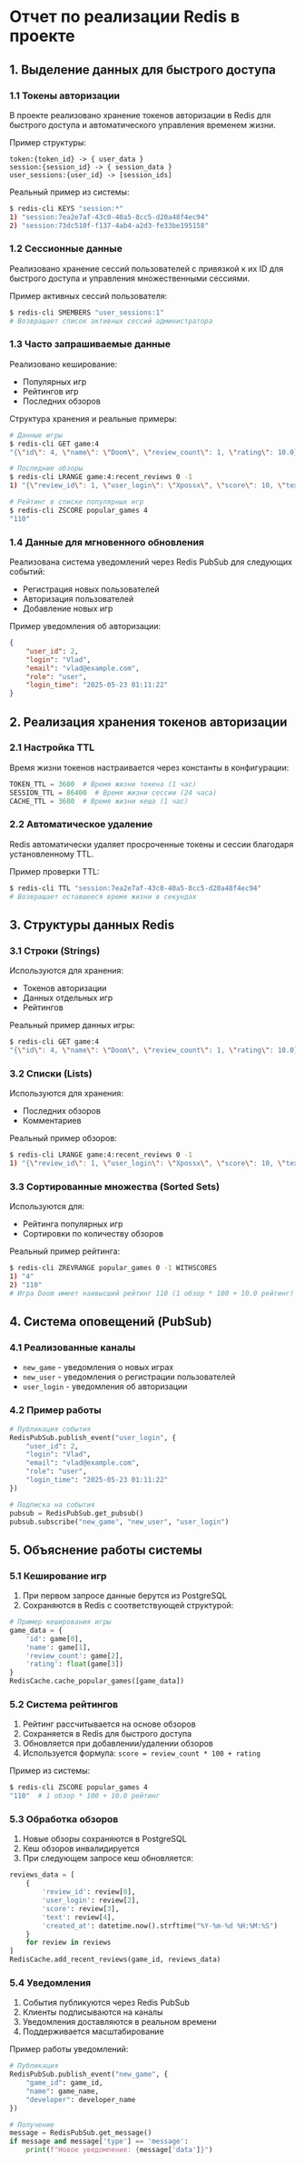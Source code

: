 # Отчет по реализации Redis в проекте

## 1. Выделение данных для быстрого доступа

### 1.1 Токены авторизации
В проекте реализовано хранение токенов авторизации в Redis для быстрого доступа и автоматического управления временем жизни. 

Пример структуры:
```
token:{token_id} -> { user_data }
session:{session_id} -> { session_data }
user_sessions:{user_id} -> [session_ids]
```

Реальный пример из системы:
```bash
$ redis-cli KEYS "session:*"
1) "session:7ea2e7af-43c0-40a5-8cc5-d20a48f4ec94"
2) "session:73dc510f-f137-4ab4-a2d3-fe33be195158"
```

### 1.2 Сессионные данные
Реализовано хранение сессий пользователей с привязкой к их ID для быстрого доступа и управления множественными сессиями.

Пример активных сессий пользователя:
```bash
$ redis-cli SMEMBERS "user_sessions:1"
# Возвращает список активных сессий администратора
```

### 1.3 Часто запрашиваемые данные
Реализовано кеширование:
- Популярных игр
- Рейтингов игр
- Последних обзоров

Структура хранения и реальные примеры:
```bash
# Данные игры
$ redis-cli GET game:4
"{\"id\": 4, \"name\": \"Doom\", \"review_count\": 1, \"rating\": 10.0}"

# Последние обзоры
$ redis-cli LRANGE game:4:recent_reviews 0 -1
1) "{\"review_id\": 1, \"user_login\": \"Xpossx\", \"score\": 10, \"text\": \"RIP AND TEAR\", \"created_at\": \"2025-05-23 01:22:36\"}"

# Рейтинг в списке популярных игр
$ redis-cli ZSCORE popular_games 4
"110"
```

### 1.4 Данные для мгновенного обновления
Реализована система уведомлений через Redis PubSub для следующих событий:
- Регистрация новых пользователей
- Авторизация пользователей
- Добавление новых игр

Пример уведомления об авторизации:
```json
{
    "user_id": 2,
    "login": "Vlad",
    "email": "vlad@example.com",
    "role": "user",
    "login_time": "2025-05-23 01:11:22"
}
```

## 2. Реализация хранения токенов авторизации

### 2.1 Настройка TTL
Время жизни токенов настраивается через константы в конфигурации:
```python
TOKEN_TTL = 3600  # Время жизни токена (1 час)
SESSION_TTL = 86400  # Время жизни сессии (24 часа)
CACHE_TTL = 3600  # Время жизни кеша (1 час)
```

### 2.2 Автоматическое удаление
Redis автоматически удаляет просроченные токены и сессии благодаря установленному TTL. 

Пример проверки TTL:
```bash
$ redis-cli TTL "session:7ea2e7af-43c0-40a5-8cc5-d20a48f4ec94"
# Возвращает оставшееся время жизни в секундах
```

## 3. Структуры данных Redis

### 3.1 Строки (Strings)
Используются для хранения:
- Токенов авторизации
- Данных отдельных игр
- Рейтингов

Реальный пример данных игры:
```bash
$ redis-cli GET game:4
"{\"id\": 4, \"name\": \"Doom\", \"review_count\": 1, \"rating\": 10.0}"
```

### 3.2 Списки (Lists)
Используются для хранения:
- Последних обзоров
- Комментариев

Реальный пример обзоров:
```bash
$ redis-cli LRANGE game:4:recent_reviews 0 -1
1) "{\"review_id\": 1, \"user_login\": \"Xpossx\", \"score\": 10, \"text\": \"RIP AND TEAR\", \"created_at\": \"2025-05-23 01:22:36\"}"
```

### 3.3 Сортированные множества (Sorted Sets)
Используются для:
- Рейтинга популярных игр
- Сортировки по количеству обзоров

Реальный пример рейтинга:
```bash
$ redis-cli ZREVRANGE popular_games 0 -1 WITHSCORES
1) "4"
2) "110"
# Игра Doom имеет наивысший рейтинг 110 (1 обзор * 100 + 10.0 рейтинг)
```

## 4. Система оповещений (PubSub)

### 4.1 Реализованные каналы
- `new_game` - уведомления о новых играх
- `new_user` - уведомления о регистрации пользователей
- `user_login` - уведомления об авторизации

### 4.2 Пример работы
```python
# Публикация события
RedisPubSub.publish_event("user_login", {
    "user_id": 2,
    "login": "Vlad",
    "email": "vlad@example.com",
    "role": "user",
    "login_time": "2025-05-23 01:11:22"
})

# Подписка на события
pubsub = RedisPubSub.get_pubsub()
pubsub.subscribe("new_game", "new_user", "user_login")
```

## 5. Объяснение работы системы

### 5.1 Кеширование игр
1. При первом запросе данные берутся из PostgreSQL
2. Сохраняются в Redis с соответствующей структурой:
```python
# Пример кеширования игры
game_data = {
    'id': game[0],
    'name': game[1],
    'review_count': game[2],
    'rating': float(game[3])
}
RedisCache.cache_popular_games([game_data])
```

### 5.2 Система рейтингов
1. Рейтинг рассчитывается на основе обзоров
2. Сохраняется в Redis для быстрого доступа
3. Обновляется при добавлении/удалении обзоров
4. Используется формула: `score = review_count * 100 + rating`

Пример из системы:
```bash
$ redis-cli ZSCORE popular_games 4
"110"  # 1 обзор * 100 + 10.0 рейтинг
```

### 5.3 Обработка обзоров
1. Новые обзоры сохраняются в PostgreSQL
2. Кеш обзоров инвалидируется
3. При следующем запросе кеш обновляется:
```python
reviews_data = [
    {
        'review_id': review[0],
        'user_login': review[2],
        'score': review[3],
        'text': review[4],
        'created_at': datetime.now().strftime("%Y-%m-%d %H:%M:%S")
    }
    for review in reviews
]
RedisCache.add_recent_reviews(game_id, reviews_data)
```

### 5.4 Уведомления
1. События публикуются через Redis PubSub
2. Клиенты подписываются на каналы
3. Уведомления доставляются в реальном времени
4. Поддерживается масштабирование

Пример работы уведомлений:
```python
# Публикация
RedisPubSub.publish_event("new_game", {
    "game_id": game_id,
    "name": game_name,
    "developer": developer_name
})

# Получение
message = RedisPubSub.get_message()
if message and message['type'] == 'message':
    print(f"Новое уведомление: {message['data']}") 